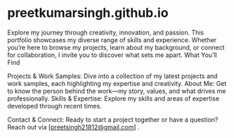 # preetkumarsingh.github.io
Explore my journey through creativity, innovation, and passion. This portfolio showcases my diverse range of skills and experience. Whether you’re here to browse my projects, learn about my background, or connect for collaboration, I invite you to discover what sets me apart.
What You’ll Find

Projects & Work Samples: Dive into a collection of my latest projects and work samples, each highlighting my expertise and creativity.
About Me: Get to know the person behind the work—my story, values, and what drives me professionally.
Skills & Expertise: Explore my skills and areas of expertise developed through recent times.

Contact & Connect: Ready to start a project together or have a question? Reach out via [preetsingh21812@gmail.com] .
